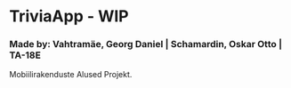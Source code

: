 # TriviaApp - WIP

### Made by: Vahtramäe, Georg Daniel | Schamardin, Oskar Otto | TA-18E
Mobiilirakenduste Alused Projekt.
